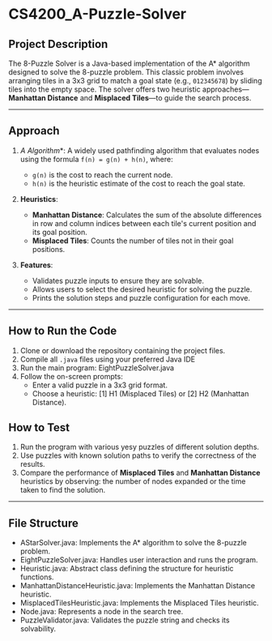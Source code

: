 # CS4200_A-Puzzle-Solver

## **Project Description**
The 8-Puzzle Solver is a Java-based implementation of the A* algorithm designed to solve the 8-puzzle problem. This classic problem involves arranging tiles in a 3x3 grid to match a goal state (e.g., `012345678`) by sliding tiles into the empty space. The solver offers two heuristic approaches—**Manhattan Distance** and **Misplaced Tiles**—to guide the search process.

---

## **Approach**
1. **A* Algorithm**: A widely used pathfinding algorithm that evaluates nodes using the formula `f(n) = g(n) + h(n)`, where:
   - `g(n)` is the cost to reach the current node.
   - `h(n)` is the heuristic estimate of the cost to reach the goal state.

2. **Heuristics**:
   - **Manhattan Distance**: Calculates the sum of the absolute differences in row and column indices between each tile's current position and its goal position.
   - **Misplaced Tiles**: Counts the number of tiles not in their goal positions.

3. **Features**:
   - Validates puzzle inputs to ensure they are solvable.
   - Allows users to select the desired heuristic for solving the puzzle.
   - Prints the solution steps and puzzle configuration for each move.

---

## **How to Run the Code**
1. Clone or download the repository containing the project files.
2. Compile all `.java` files using your preferred Java IDE
3. Run the main program: EightPuzzleSolver.java
4. Follow the on-screen prompts:
   - Enter a valid puzzle in a 3x3 grid format.
   - Choose a heuristic: [1] H1 (Misplaced Tiles) or [2] H2 (Manhattan Distance).

## **How to Test**
1. Run the program with various yesy puzzles of different solution depths.
2. Use puzzles with known solution paths to verify the correctness of the results.
3. Compare the performance of **Misplaced Tiles** and **Manhattan Distance** heuristics by observing: the number of nodes expanded or the time taken to find the solution.

---

## **File Structure**
- AStarSolver.java: Implements the A* algorithm to solve the 8-puzzle problem.
- EightPuzzleSolver.java: Handles user interaction and runs the program.
- Heuristic.java: Abstract class defining the structure for heuristic functions.
- ManhattanDistanceHeuristic.java: Implements the Manhattan Distance heuristic.
- MisplacedTilesHeuristic.java: Implements the Misplaced Tiles heuristic.
- Node.java: Represents a node in the search tree.
- PuzzleValidator.java: Validates the puzzle string and checks its solvability.
